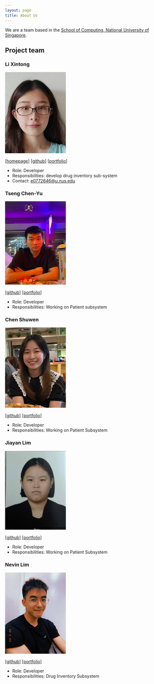 ```yaml
---
layout: page
title: About Us
---
```


We are a team based in the [School of Computing, National University of Singapore](http://www.comp.nus.edu.sg).

## Project team

### Li Xintong

<img src="images/emrysil.png" width="200px">

[[homepage](https://ay2223s2-cs2103t-w09-3.github.io/tp/)]
[[github](https://github.com/Emrysil)]
[[portfolio](team/johndoe.md)]

* Role: Developer
* Responsibilities: develop drug inventory sub-system
* Contact: e0772646@u.nus.edu

### Tseng Chen-Yu

<img src="images/cy.png" width="200px">

[[github](http://github.com/cydtseng)]
[[portfolio](team/johndoe.md)]

* Role: Developer
* Responsibilities: Working on Patient subsystem

### Chen Shuwen

<img src="images/cshuwen.jpg" width="200px">

[[github](https://github.com/CShuwen)] [[portfolio](team/johndoe.md)]

* Role: Developer
* Responsibilities: Working on Patient Subsystem

### Jiayan Lim

<img src="images/jiayan-lim.png" width="200px">

[[github](http://github.com/Jiayan-Lim)]
[[portfolio](team/jiayan-lim.md)]

* Role: Developer
* Responsibilities: Working on Patient Subsystem

### Nevin Lim

<img src="images/nevinlim.png" width="200px">

[[github](http://github.com/nevinlim)]
[[portfolio](team/nevinlim.md)]

* Role: Developer
* Responsibilities: Drug Inventory Subsystem
